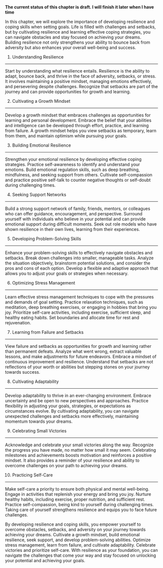 **The current status of this chapter is draft. I will finish it later when I have time**

In this chapter, we will explore the importance of developing resilience and coping skills when setting goals. Life is filled with challenges and setbacks, but by cultivating resilience and learning effective coping strategies, you can navigate obstacles and stay focused on achieving your dreams. Building resilience not only strengthens your ability to bounce back from adversity but also enhances your overall well-being and success.

1. Understanding Resilience
---------------------------

Start by understanding what resilience entails. Resilience is the ability to adapt, bounce back, and thrive in the face of adversity, setbacks, or stress. It involves maintaining a positive mindset, managing emotions effectively, and persevering despite challenges. Recognize that setbacks are part of the journey and can provide opportunities for growth and learning.

2. Cultivating a Growth Mindset
-------------------------------

Develop a growth mindset that embraces challenges as opportunities for learning and personal development. Embrace the belief that your abilities and intelligence can be developed through effort, practice, and learning from failure. A growth mindset helps you view setbacks as temporary, learn from them, and maintain optimism while pursuing your goals.

3. Building Emotional Resilience
--------------------------------

Strengthen your emotional resilience by developing effective coping strategies. Practice self-awareness to identify and understand your emotions. Build emotional regulation skills, such as deep breathing, mindfulness, and seeking support from others. Cultivate self-compassion and practice positive self-talk to counter negative thoughts or self-doubt during challenging times.

4. Seeking Support Networks
---------------------------

Build a strong support network of family, friends, mentors, or colleagues who can offer guidance, encouragement, and perspective. Surround yourself with individuals who believe in your potential and can provide emotional support during difficult moments. Seek out role models who have shown resilience in their own lives, learning from their experiences.

5. Developing Problem-Solving Skills
------------------------------------

Enhance your problem-solving skills to effectively navigate obstacles and setbacks. Break down challenges into smaller, manageable tasks. Analyze the situation objectively, brainstorm potential solutions, and consider the pros and cons of each option. Develop a flexible and adaptive approach that allows you to adjust your goals or strategies when necessary.

6. Optimizing Stress Management
-------------------------------

Learn effective stress management techniques to cope with the pressures and demands of goal setting. Practice relaxation techniques, such as meditation, deep breathing exercises, or engaging in hobbies that bring you joy. Prioritize self-care activities, including exercise, sufficient sleep, and healthy eating habits. Set boundaries and allocate time for rest and rejuvenation.

7. Learning from Failure and Setbacks
-------------------------------------

View failure and setbacks as opportunities for growth and learning rather than permanent defeats. Analyze what went wrong, extract valuable lessons, and make adjustments for future endeavors. Embrace a mindset of continuous improvement and resilience. Understand that setbacks are not reflections of your worth or abilities but stepping stones on your journey towards success.

8. Cultivating Adaptability
---------------------------

Develop adaptability to thrive in an ever-changing environment. Embrace uncertainty and be open to new perspectives and approaches. Practice flexibility in adjusting your goals, strategies, or expectations as circumstances evolve. By cultivating adaptability, you can navigate unexpected challenges and setbacks more effectively, maintaining momentum towards your dreams.

9. Celebrating Small Victories
------------------------------

Acknowledge and celebrate your small victories along the way. Recognize the progress you have made, no matter how small it may seem. Celebrating milestones and achievements boosts motivation and reinforces a positive mindset. It also provides a reminder of your resilience and ability to overcome challenges on your path to achieving your dreams.

10. Practicing Self-Care
------------------------

Make self-care a priority to ensure both physical and mental well-being. Engage in activities that replenish your energy and bring you joy. Nurture healthy habits, including exercise, proper nutrition, and sufficient rest. Practice self-compassion, being kind to yourself during challenging times. Taking care of yourself strengthens resilience and equips you to face future challenges.

By developing resilience and coping skills, you empower yourself to overcome obstacles, setbacks, and adversity on your journey towards achieving your dreams. Cultivate a growth mindset, build emotional resilience, seek support, and develop problem-solving abilities. Optimize stress management, learn from failure, and cultivate adaptability. Celebrate victories and prioritize self-care. With resilience as your foundation, you can navigate the challenges that come your way and stay focused on unlocking your potential and achieving your goals.

